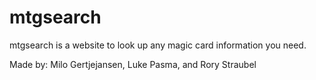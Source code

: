 mtgsearch
=========

mtgsearch is a website to look up any magic card information you need. 

Made by: Milo Gertjejansen, Luke Pasma, and Rory Straubel
